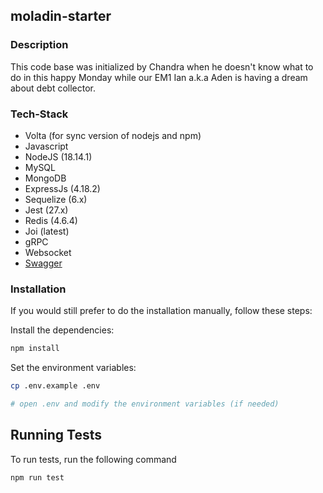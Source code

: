 ## moladin-starter

### Description

This code base was initialized by Chandra when he doesn't know what to do in this happy Monday while our EM1 Ian a.k.a Aden is having a dream about debt collector.

### Tech-Stack

- Volta (for sync version of nodejs and npm)
- Javascript
- NodeJS (18.14.1)
- MySQL
- MongoDB
- ExpressJs (4.18.2)
- Sequelize (6.x)
- Jest (27.x)
- Redis (4.6.4)
- Joi (latest)
- gRPC
- Websocket
- [Swagger](https://www.npmjs.com/package/swagger-ui-express)

### Installation

If you would still prefer to do the installation manually, follow these steps:

Install the dependencies:

```bash
npm install
```

Set the environment variables:

```bash
cp .env.example .env

# open .env and modify the environment variables (if needed)
```

## Running Tests

To run tests, run the following command

```bash
npm run test
```
